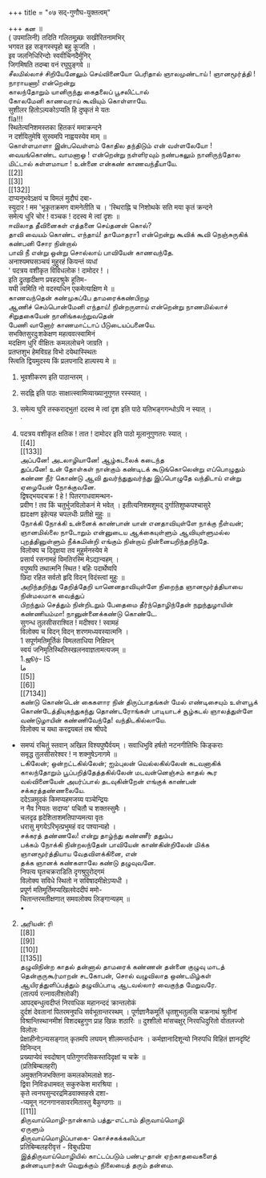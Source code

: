 +++
title = "०७ सद्-गुणौघ-युक्तत्वम्"

+++
கன ॥   
( उपमालिनी) तदिति गलितमूच्र्छः सखीरितनामभिर्   
भगवत इह सङ्गस्स्पृहो बहु कूजति ।   
इव जलनिधिरिन्दोः स्ववीचिनदैर्मुनिर्   
जिगमिषति तदम्बा वनं रघुपुङ्गवे ॥   
சீலமில்லாச் சிறியேனேலும் செய்வினையோ பெரிதால் ஞாலமுண்டாய் ! ஞானமூர்த்தி ! நாராயணா! என்றென்று   
காலந்தோறும் யானிருந்து கைதலைப் பூசலிட்டால்   
கோலமேனி காணவராய் கூவியும் கொள்ளாயே.   
सुशीलर हितोऽल्पकोऽप्यति हि दुष्कृतं मे यतः   
fla!!!   
स्थितेत्यनिशमस्तका हितकरं ममाक्रन्दने   
न दर्शयितुमेषि सुस्वमपि नाह्वयस्येव माम् ॥   
கொள்ளமாளா இன்பவெள்ளம் கோதில தந்திடும் என் வள்ளலேயோ ! வையங்கொண்ட வாமனாஓ ! என்றென்று நள்ளிரவும் நண்பகலும் நானிருந்தோல மிட்டால் கள்ளமாயா ! உன்னை என்கண் காணவந்தீயாயே.   
[[2]]  
[[3]]  
[[132]]  
दाप्यनुभवेऽक्षयं च विमलं मुदौघं दबा-   
स्युदार ! मम 'भूकृतक्रमण वामनेतीति च । 'स्थिराह्नि च निशोथके सति मया कृतं क्रन्दने   
समेत्य धुरि चोर ! वञ्चक ! ददस्व मे त्वां दृशः ॥   
ஈவிலாத தீவினைகள் எத்தனை செய்தனன் கொல்?   
தாவி வையம் கொண்ட எந்தாய்! தாமோதரா1 என்றென்று கூவிக் கூவி நெஞ்சுருகிக் கண்பனி சோர நின்றால்   
பாவி நீ என்று ஒன்று சொல்லாய் பாவியேன் காணவந்தே.   
अनाश्यमघसञ्चयं मुहुरहं कियन्तं व्यधां   
' पदत्रय वशीकृत विविधलोक ! दामोदर ! ।   
इति द्रुतहृदीक्षण प्रवहदश्रुके हूतिम-   
यघी त्वमिति नो वदस्यधिन एकमेत्याक्षिण मे ॥   
காணவந்தென் கண்முகப்பே தாமரைக்கண்பிறழ   
ஆணிச் செம்பொன்மேனி எந்தாய்! நின்றருளாய் என்றென்று நாணமில்லாச் சிறுதகையேன் நானிங்கலற்றுவதென்   
பேணி வானோர் காணமாட்டாப் பீடுடையப்பனையே.   
सभक्तिसुरदुःशकेक्षण महत्ववत्स्वामिनं   
मदक्षिण धुरि वीक्षितः कमललोचने जाग्रति ।   
प्रतप्तशुभ हेमविग्रह विभो दयेथास्स्थितः   
स्त्विति द्वियमुदस्य किं प्रलपनादि हाल्पस्य मे ॥   
1. भूवशीकरण इति पाठान्तरम् ।   

2. सदह्नि इति पाठः साक्षात्स्वामिव्याख्यानुगुणत रस्स्यात् ।   
3. समेत्य घुरि तस्कराद्भुत! ददस्व मे त्वां दृश इति पाठे यतिभङ्गगन्धोऽपि न स्यात् ।   
·   
4. पदत्रय वशीकृत क्षतिक ! तात ! दामोदर इति पाठो मूलानुगुणतरः स्यात् ।   
[[4]]  
[[133]]  
அப்பனே! அடலாழியானே! ஆழ்கடலைக் கடைந்த   
துப்பனே! உன் தோள்கள் நான்கும் கண்டிடக் கூடுங்கொலென்று எப்பொழுதும் கண்ண நீர் கொண்டு ஆவி துவர்ந்துதுவர்ந்து இப்பொழுதே வந்திடாய் என்று ஏழையேன் நோக்குவனே.   
द्विषद्भयदचक्र ! हे ! पितरगाधवामन्थन-   
प्रवीण ! तव किं चतुर्भुजविलोकनं मे भवेत् । इतीत्यनिशमशुमद् दुर्गातिशुष्कपश्चासुरे   
ह्यदःक्षण इहेत्यह चपलधीः प्रतीक्षे मुहुः ॥   
நோக்கி நோக்கி உன்னைக் காண்பான் யான் எனதாவியுள்ளே நாக்கு நீள்வன்; ஞானமில்லை நாடோறும் என்னுடைய ஆக்கையுள்ளும் ஆவியுள்ளுமல்ல புறத்தினுள்ளும் நீக்கமின்றி எங்கும் நின்றாய் நின்னையறிந்தறிந்தே.   
विलोक्य च दिदृक्षया तव मुहुर्मनस्येव मे   
प्रसार्य रसनामहं विमतिरस्मि मेऽद्यान्वहम् ।   
वपुष्यपि तथात्मनि स्थित ! बहिः पदार्थेष्वपि   
छिदा रहित सर्वतो हृदि विदन् विदंस्त्वां मुहुः ॥   
அறிந்தறிந்து தேறித்தேறி யானெனதாவியுள்ளே நிறைந்த ஞானமூர்த்தியாயை நின்மலமாக வைத்துப்   
பிறந்தும் செத்தும் நின்றிடறும் பேதைமை தீர்ந்தொழிந்தேன் நறுந்துழாயின் கண்ணியம்மா! நானுன்னைக்கண்டு கொண்டே.   
सुगन्ध तुलसीसराश्वित ! मदीश्वर ! स्वामहं   
विलोक्य च विदन् विदन् शरणमध्यवस्यात्मनि ।   
1 सपूर्णमतिमूर्तिकं विमलताधिया निक्षिपन्   
स्वयं जनिमृतिस्थितिस्खलनवाज्ञतामत्यजम् ॥   
1.ஜூர்- IS   
ما   
[[5]]  
[[6]]  
[[7134]]  
கண்டு கொண்டென் கைகளார நின் திருப்பாதங்கள் மேல் எண்டிசையும் உள்ளபூக் கொண்டேத்தியுகந்துகந்து தொண்டரோங்கள் பாடியாடச் சூழ்கடல் ஞாலத்துள்ளே வண்டுழாயின் கண்ணிவேந்தே! வந்திடகில்லாயே.   
विलोक्य च यथा करद्वयबलं तब श्रीपदे   
* समप्यं रचितुं स्तवान् अखिल विश्यपुष्पैर्वयम् । सवाधिभुवि हर्षतो नटनगीतिभिः किङ्कराः   
समृद्ध तुलसीसरेश्वर ! न शक्नुषेऽनागमे ॥   
டகிலேன்; ஒன்றட்டகில்லேன்; ஐம்புலன் வெல்லகில்லேன் கடவனாகிக் காலந்தோறும் பூப்பறித்தேத்தகில்லேன் மடவன்னெஞ்சம் காதல் கூர வல்வினையேன் அயர்ப்பால் தடவுகின்றேன் எங்குக் காண்பன் சக்கரத்தண்ணலையே.   
ददेऽन्नमुदकं किमप्यहमजय्य पञ्चेन्द्रियः   
न नैव नियतः सदाप्य' पचितौ च शक्तस्सुमैः ।   
चलदृढ हृदेशिताशमतिपाप्यमत्या वृतः   
धरासु मृगयेऽरिभृत्प्रभुमहं वद पश्यान्यहो ।   
சக்கரத் தண்ணலே! என்று தாழ்ந்து கண்ணீர் ததும்ப   
பக்கம் நோக்கி நின்றலந்தேன் பாவியேன் காண்கின்றிலேன் மிக்க ஞானமூர்த்தியாய வேதவிளக்கினை, என்   
தக்க ஞானக் கண்களாலே கண்டு தழுவுவனே.   
निपत्य घृतचक्रराडिति दृगश्रुपुरोद्गमं   
विलोक्य सविधे स्थितो न सविषादमीक्षेऽप्यधी ।   
प्रपूर्ण मतिमूर्तिमप्यखिलवेददीपं ममो-   
चितान्तरमतीक्षणात् समवलोक्य लिङ्गान्यहम् ॥   
•   
2. அரியன்: ரி   
[[8]]  
[[9]]  
[[10]]  
[[135]]  
தழுவிநின்ற காதல் தன்னால் தாமரைக் கண்ணன் தன்னை குழுவு மாடத் தென்குருகூர்மாறன் சடகோபன், சொல் வழுவிலாத ஒண்டமிழ்கள் ஆயிரத்துளிப்பத்தும் தழுவிப்பாடி ஆடவல்லார் வைகுந்த மேறுவரே.   
(तात्पर्य रत्नावलीश्लोकी)   
आपद्बन्धुत्वदीप्तं निरवधिक महानन्ददं क्रान्तलोकं   
दुर्दशं देवतानां पितरमनुपधि सर्वभूतान्तरस्थम् । पूर्णज्ञानैकमूर्ति धृतशुभतुलसि चक्रनाथं श्रुतीनां   
विश्रान्तिस्थानमीशं विशदबहुगुण प्राह खिन्नः शठारिः ॥ दुश्शीलो मांसचक्षुर् निरवधिदुरितो वोतलज्जो विलोलः   
प्रेक्षाहीनोऽन्यसङ्गात् कृतमपि लघयन् शीलमन्तर्दधानः । कर्मज्ञानादिशून्यो निरुपधि विहितं ज्ञानदृष्टिं विनिन्दन्   
प्रख्याप्येवं स्वदोषान् पतिगुणरसिकस्तदिदृक्षां च चक्रे ॥   
(प्रतिबिम्बलहरी)   
अमुक्तनिजभक्तिना कमलकोमलाक्षे शठ-   
द्विवा निविडधामवत् सकुरुकेश मारश्रिया ।   
कृते त्वनघसुन्दरद्रमिडवाक्सहस्रे दशा-   
-प्यमून् नटनगानसावरमितास्तु बैकुण्ठगाः ॥   
[[11]]  
திருவாய்மொழி-நான்காம் பத்து-எட்டாம் திருவாய்மொழி   
ஏருளும்   
திருவாய்மொழிப்பாகை- கொச்சகக்கலிப்பா   
प्रतिबिम्बलहरीवृत्तं - विबुधप्रिया   
இத்திருவாய்மொழியில் காட்டப்படும் பண்பு-தான் ஏற்காதவைகளைத் தன்னடியார்கள் வெறுக்கும் நிலையைத் தரும் தன்மை.   

